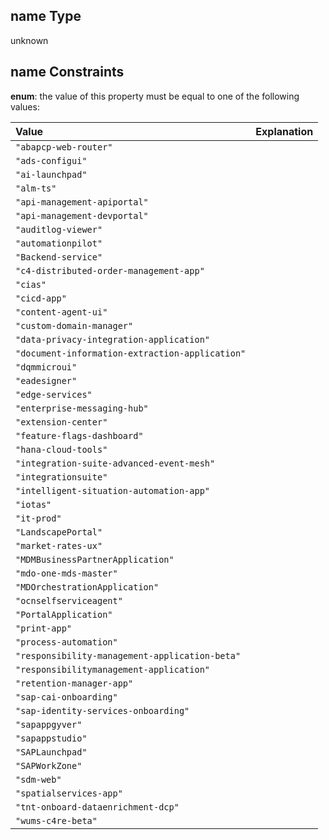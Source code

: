 ## name Type

unknown

## name Constraints

**enum**: the value of this property must be equal to one of the following values:

| Value                                           | Explanation |
| :---------------------------------------------- | :---------- |
| `"abapcp-web-router"`                           |             |
| `"ads-configui"`                                |             |
| `"ai-launchpad"`                                |             |
| `"alm-ts"`                                      |             |
| `"api-management-apiportal"`                    |             |
| `"api-management-devportal"`                    |             |
| `"auditlog-viewer"`                             |             |
| `"automationpilot"`                             |             |
| `"Backend-service"`                             |             |
| `"c4-distributed-order-management-app"`         |             |
| `"cias"`                                        |             |
| `"cicd-app"`                                    |             |
| `"content-agent-ui"`                            |             |
| `"custom-domain-manager"`                       |             |
| `"data-privacy-integration-application"`        |             |
| `"document-information-extraction-application"` |             |
| `"dqmmicroui"`                                  |             |
| `"eadesigner"`                                  |             |
| `"edge-services"`                               |             |
| `"enterprise-messaging-hub"`                    |             |
| `"extension-center"`                            |             |
| `"feature-flags-dashboard"`                     |             |
| `"hana-cloud-tools"`                            |             |
| `"integration-suite-advanced-event-mesh"`       |             |
| `"integrationsuite"`                            |             |
| `"intelligent-situation-automation-app"`        |             |
| `"iotas"`                                       |             |
| `"it-prod"`                                     |             |
| `"LandscapePortal"`                             |             |
| `"market-rates-ux"`                             |             |
| `"MDMBusinessPartnerApplication"`               |             |
| `"mdo-one-mds-master"`                          |             |
| `"MDOrchestrationApplication"`                  |             |
| `"ocnselfserviceagent"`                         |             |
| `"PortalApplication"`                           |             |
| `"print-app"`                                   |             |
| `"process-automation"`                          |             |
| `"responsibility-management-application-beta"`  |             |
| `"responsibilitymanagement-application"`        |             |
| `"retention-manager-app"`                       |             |
| `"sap-cai-onboarding"`                          |             |
| `"sap-identity-services-onboarding"`            |             |
| `"sapappgyver"`                                 |             |
| `"sapappstudio"`                                |             |
| `"SAPLaunchpad"`                                |             |
| `"SAPWorkZone"`                                 |             |
| `"sdm-web"`                                     |             |
| `"spatialservices-app"`                         |             |
| `"tnt-onboard-dataenrichment-dcp"`              |             |
| `"wums-c4re-beta"`                              |             |
